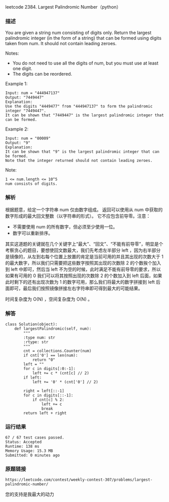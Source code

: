 leetcode  2384. Largest Palindromic Number（python）




### 描述

You are given a string num consisting of digits only. Return the largest palindromic integer (in the form of a string) that can be formed using digits taken from num. It should not contain leading zeroes.

Notes:

* You do not need to use all the digits of num, but you must use at least one digit.
* The digits can be reordered.



Example 1:

	Input: num = "444947137"
	Output: "7449447"
	Explanation: 
	Use the digits "4449477" from "444947137" to form the palindromic integer "7449447".
	It can be shown that "7449447" is the largest palindromic integer that can be formed.

	
Example 2:

	Input: num = "00009"
	Output: "9"
	Explanation: 
	It can be shown that "9" is the largest palindromic integer that can be formed.
	Note that the integer returned should not contain leading zeroes.



Note:

	1 <= num.length <= 10^5
	num consists of digits.


### 解析

根据题意，给定一个字符串 num 仅由数字组成。 返回可以使用从 num 中获取的数字形成的最大回文整数（以字符串的形式）。 它不应包含前导零。注意：

* 不需要使用 num 的所有数字，但必须至少使用一位。
* 数字可以重新排序。

其实这道题的关键就在几个关键字上“最大”、“回文”、“不能有前导零”，明显是个考察贪心的题目，要想使回文数最大，我们先考虑左半部分 left ，因为右半部分是镜像的，从左到右每个位置上放置的肯定是当前可用的并且其出现的次数大于 1 的最大数字，所以我们只需要把这些数字按照其出现的次数除 2 的个数挨个加入到 left 中即可，然后当 left 不为空的时候，此时满足不能有前导零的要求，所以如果有可用的 0 我们可以将其按照出现的次数除 2 的个数加入到 left 后面，如果此时剩下的还有出现次数为 1 的数字可用，那么我们将最大的数字拼接到 left 后面即可，最后我们按照镜像拼接左右字符串即可得到最大的可能结果。

时间复杂度为 O(N) ，空间复杂度为 O(N) 。

### 解答

	class Solution(object):
	    def largestPalindromic(self, num):
	        """
	        :type num: str
	        :rtype: str
	        """
	        cnt = collections.Counter(num)
	        if cnt['0'] == len(num):
	            return "0"
	        left = ""
	        for c in digits[:0:-1]:
	            left += c * (cnt[c] // 2)
	        if left:
	            left += '0' * (cnt['0'] // 2)
	
	        right = left[::-1]
	        for c in digits[::-1]:
	            if cnt[c] % 2:
	                left += c
	                break
	        return left + right

### 运行结果

	67 / 67 test cases passed.
	Status: Accepted
	Runtime: 138 ms
	Memory Usage: 15.3 MB
	Submitted: 0 minutes ago


### 原题链接

	https://leetcode.com/contest/weekly-contest-307/problems/largest-palindromic-number/


您的支持是我最大的动力
